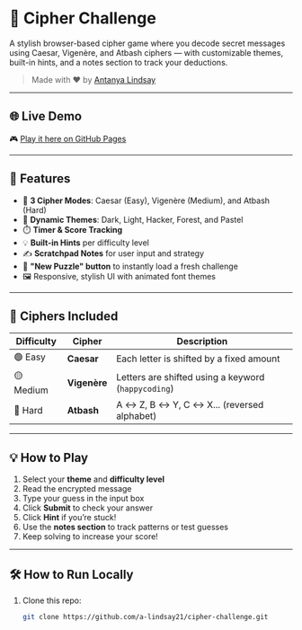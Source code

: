 # 🔐 Cipher Challenge

A stylish browser-based cipher game where you decode secret messages using Caesar, Vigenère, and Atbash ciphers — with customizable themes, built-in hints, and a notes section to track your deductions.

> Made with ❤️ by [Antanya Lindsay](https://github.com/a-lindsay21)

---

## 🌐 Live Demo

🎮 [Play it here on GitHub Pages](https://a-lindsay21.github.io/cipher-challenge/)

---

## 🌟 Features

- 🧠 **3 Cipher Modes**: Caesar (Easy), Vigenère (Medium), and Atbash (Hard)
- 🎨 **Dynamic Themes**: Dark, Light, Hacker, Forest, and Pastel
- ⏱️ **Timer & Score Tracking**
- 💡 **Built-in Hints** per difficulty level
- ✍️ **Scratchpad Notes** for user input and strategy
- 🔄 **"New Puzzle" button** to instantly load a fresh challenge
- 🖼️ Responsive, stylish UI with animated font themes

---

## 🔎 Ciphers Included

| Difficulty | Cipher     | Description |
|------------|------------|-------------|
| 🟢 Easy     | **Caesar**   | Each letter is shifted by a fixed amount |
| 🟡 Medium   | **Vigenère** | Letters are shifted using a keyword (`happycoding`) |
| 🔴 Hard     | **Atbash**   | A ↔ Z, B ↔ Y, C ↔ X... (reversed alphabet)

---

## 💡 How to Play

1. Select your **theme** and **difficulty level**
2. Read the encrypted message
3. Type your guess in the input box
4. Click **Submit** to check your answer
5. Click **Hint** if you’re stuck!
6. Use the **notes section** to track patterns or test guesses
7. Keep solving to increase your score!

---

## 🛠️ How to Run Locally

1. Clone this repo:
   ```bash
   git clone https://github.com/a-lindsay21/cipher-challenge.git
